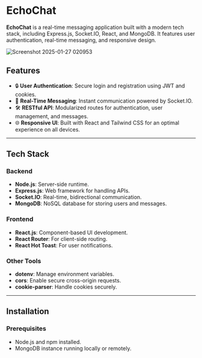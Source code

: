 # EchoChat

**EchoChat** is a real-time messaging application built with a modern tech stack, including Express.js, Socket.IO, React, and MongoDB. It features user authentication, real-time messaging, and responsive design.

![Screenshot 2025-01-27 020953](https://github.com/user-attachments/assets/f5a74cfa-e5ab-4119-a341-73e139ec8148)


## Features

- 🔒 **User Authentication**: Secure login and registration using JWT and cookies.
- 💬 **Real-Time Messaging**: Instant communication powered by Socket.IO.
- 🛠️ **RESTful API**: Modularized routes for authentication, user management, and messages.
- 🌐 **Responsive UI**: Built with React and Tailwind CSS for an optimal experience on all devices.

---

## Tech Stack

### Backend
- **Node.js**: Server-side runtime.
- **Express.js**: Web framework for handling APIs.
- **Socket.IO**: Real-time, bidirectional communication.
- **MongoDB**: NoSQL database for storing users and messages.

### Frontend
- **React.js**: Component-based UI development.
- **React Router**: For client-side routing.
- **React Hot Toast**: For user notifications.

### Other Tools
- **dotenv**: Manage environment variables.
- **cors**: Enable secure cross-origin requests.
- **cookie-parser**: Handle cookies securely.

---

## Installation

### Prerequisites
- Node.js and npm installed.
- MongoDB instance running locally or remotely.
